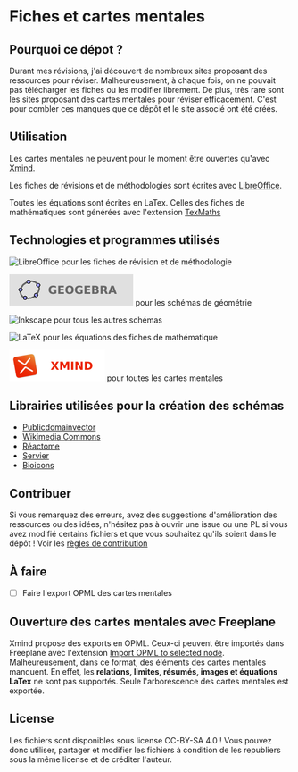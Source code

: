 # Fiches et cartes mentales
## Pourquoi ce dépot ?

Durant mes révisions, j'ai découvert de nombreux sites proposant des ressources pour réviser. Malheureusement, à chaque fois, on ne pouvait pas télécharger les fiches ou les modifier librement. De plus, très rare sont les sites proposant des cartes mentales pour réviser efficacement. C'est pour combler ces manques que ce dépôt et le site associé ont été créés. 

## Utilisation

Les cartes mentales ne peuvent pour le moment être ouvertes qu'avec [Xmind](https://www.xmind.net).

Les fiches de révisions et de méthodologies sont écrites avec [LibreOffice](https://fr.libreoffice.org).

Toutes les équations sont écrites en LaTex. Celles des fiches de mathématiques sont générées avec l'extension [TexMaths](https://extensions.libreoffice.org/en/extensions/show/texmaths-1)

## Technologies et programmes utilisés
![LibreOffice](https://img.shields.io/badge/LibreOffice-%2318A303?style=for-the-badge&logo=LibreOffice&logoColor=white) pour les fiches de révision et de méthodologie

![Geogebra](geogebra.svg) pour les schémas de géométrie

![Inkscape](https://img.shields.io/badge/Inkscape-e0e0e0?style=for-the-badge&logo=inkscape&logoColor=080A13) pour tous les autres schémas

![LaTeX](https://img.shields.io/badge/latex-%23008080.svg?style=for-the-badge&logo=latex&logoColor=white) pour les équations des fiches de mathématique

![Xmind](xmind.svg) pour toutes les cartes mentales

## Librairies utilisées pour la création des schémas
- [Publicdomainvector](https://publicdomainvectors.org)
- [Wikimedia Commons](https://commons.wikimedia.org)
- [Réactome](https://reactome.org)
- [Servier](https://smart.servier.com)
- [Bioicons](https://bioicons.com)

## Contribuer

Si vous remarquez des erreurs, avez des suggestions d'amélioration des ressources ou des idées, n'hésitez pas à ouvrir une issue ou une PL si vous avez modifié certains fichiers et que vous souhaitez qu'ils soient dans le dépôt ! Voir les [règles de contribution](CONTRIBUTING.md)
## À faire
- [ ] Faire l'export OPML des cartes mentales

## Ouverture des cartes mentales avec Freeplane

Xmind propose des exports en OPML. Ceux-ci peuvent être importés dans Freeplane avec l'extension [Import OPML to selected node](https://github.com/adxsoft/ImportOPMLtoselectednode.addon).
Malheureusement, dans ce format, des éléments des cartes mentales manquent. En effet, les **relations, limites, résumés, images et équations LaTex** ne sont pas supportés. Seule l'arborescence des cartes mentales est exportée.

## License

Les fichiers sont disponibles sous license CC-BY-SA 4.0 ! Vous pouvez donc utiliser, partager et modifier les fichiers à condition de les republiers sous la même license et de créditer l'auteur.
